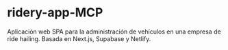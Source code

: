 # ridery-app-MCP
Aplicación web SPA para la administración de vehículos en una empresa de ride hailing. Basada en Next.js, Supabase y Netlify.
